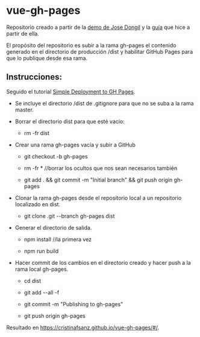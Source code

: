 # vue-gh-pages

Repositorio creado a partir de la [demo de Jose Dongil](https://github.com/jdonsan/charla-aprendiendo-vuejs) y la [guía](https://github.com/cristinafsanz/vuejs-primeros-pasos) que hice a partir de ella.

El propósito del repositorio es subir a la rama gh-pages el contenido generado en el directorio de producción /dist y habilitar GitHub Pages para que lo publique desde esa rama.

## Instrucciones:

Seguido el tutorial [Simple Deployment to GH Pages](https://discourse.gohugo.io/t/simple-deployment-to-gh-pages/5003).

- Se incluye el directorio /dist de .gitignore para que no se suba a la rama master.

- Borrar el directorio dist para que esté vacío:

	- rm -fr dist

- Crear una rama gh-pages vacía y subir a GitHub

	- git checkout -b gh-pages

	- rm -fr * //borrar los ocultos que nos sean necesarios también

	- git add . && git commit -m "Initial branch" && git push origin gh-pages

- Clonar la rama gh-pages desde el repositorio local a un repositorio localizado en dist.

	- git clone .git --branch gh-pages dist

- Generar el directorio de salida.

	- npm install //la primera vez

	- npm run build

- Hacer commit de los cambios en el directorio creado y hacer push a la rama local gh-pages.

	- cd dist

	- git add --all -f

	- git commit -m "Publishing to gh-pages"

	- git push origin gh-pages

Resultado en https://cristinafsanz.github.io/vue-gh-pages/#/.
